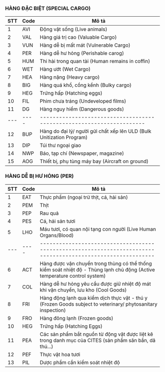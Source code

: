 ### HÀNG ĐẶC BIỆT (SPECIAL CARGO)

| STT | Code | Mô tả                                                                 |
| --- | ---- | --------------------------------------------------------------------- |
| 1   | AVI  | Động vật sống (Live animals)                                          |
| 2   | VAL  | Hàng giá trị cao (Valuable Cargo)                                     |
| 3   | VUN  | Hàng dễ bị mất mát (Vulnerable Cargo)                                 |
| 4   | PER  | Hàng dễ hư hỏng (Perishable carog)                                    |
| 5   | HUM  | Thi hài trong quan tài (Human remains in coffin)                      |
| 6   | WET  | Hàng ướt (Wet Cargo)                                                  |
| 7   | HEA  | Hàng nặng (Heavy cargo)                                               |
| 8   | BIG  | Hàng quá khổ, cồng kềnh (Bulky cargo)                                 |
| 9   | HEG  | Trứng hấp (Hatching eggs)                                             |
| 10  | FIL  | Phim chưa tráng (Undeveloped films)                                   |
| 11  | DG   | Hàng nguy hiểm (Dangerous goods)                                      |
| --- | ---- | --------------------------------------------------------------------- |
| 12  | BUP  | Hàng do đại lý/ người gửi chất xếp lên ULD (Bulk Unitization Program) |
| 13  | DIP  | Túi thư ngoại giao                                                    |
| 14  | NWP  | Báo, tạp chí (Newspaper, magazine)                                    |
| 15  | AOG  | Thiết bị, phụ tùng máy bay (Aircraft on ground)                       |

### HÀNG DỄ BỊ HƯ HỎNG (PER)

| STT | Code | Mô tả                                                                                                                      |
| --- | ---- | -------------------------------------------------------------------------------------------------------------------------- |
| 1   | EAT  | Thực phẩm (ngoại trừ thịt, cá, hải sản)                                                                                    |
| 2   | PEM  | Thịt                                                                                                                       |
| 3   | PEP  | Rau quả                                                                                                                    |
| 4   | PES  | Cá, hải sản tươi                                                                                                           |
| 5   | LHO  | Máu tươi, có quan nội tạng con người (Live Human Organs/Blood)                                                             |
| --- | ---- | ------------------------------------------------------------------------------------------------------------               |
| 6   | ACT  | Hàng được vận chuyển trong thùng có thể thống kiểm soát nhiệt độ - Thùng lạnh chủ động (Active temperature control system) |
| 7   | COL  | Hàng dễ hư hỏng yêu cầu được giữ nhiệt độ mát khi vận chuyển, lưu kho (Cool Goods)                                         |
| 8   | FRI  | Hàng động lạnh qua kiểm dịch thực vật - thú y (Frozen Goods subject to veterinary/ phytosanitary inspection)               |
| 9   | FRO  | Hàng đông lạnh (Frozen goods)                                                                                              |
| 10  | HEG  | Trứng hấp (Hatching Eggs)                                                                                                  |
| 11  | PEA  | Các sản phẩm bắt nguồn từ động vật được liệt kê trong danh mục của CITES (sản phẩm săn bắn, dã thú...)                     |
| 12  | PEF  | Thực vật hoa tươi                                                                                                          |
| 13  | PIL  | Dược phẩm cần kiểm soát nhiệt độ                                                                                           |

